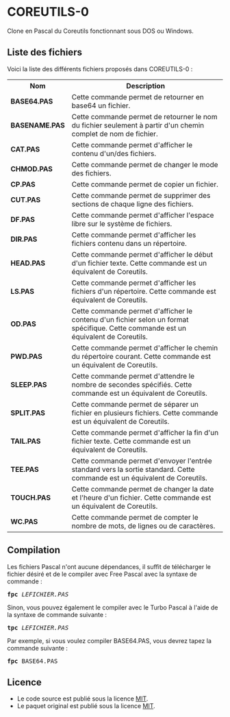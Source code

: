 # COREUTILS-0
Clone en Pascal du Coreutils fonctionnant sous DOS ou Windows.

<h2>Liste des fichiers</h2>

Voici la liste des différents fichiers proposés dans COREUTILS-0 :

<table>
		<tr>
			<th>Nom</th>
			<th>Description</th>	
		</tr>
		<tr>
			<td><b>BASE64.PAS</b></td>
			<td>Cette commande permet de retourner en base64 un fichier.</td>
		</tr>	
		<tr>
			<td><b>BASENAME.PAS</b></td>
			<td>Cette commande permet de retourner le nom du fichier seulement à partir d'un chemin complet de nom de fichier.</td>
		</tr>
     <tr>
			<td><b>CAT.PAS</b></td>
			<td>Cette commande permet d'afficher le contenu d'un/des fichiers.</td>
		</tr>
		<tr>
			<td><b>CHMOD.PAS</b></td>
			<td>Cette commande permet de changer le mode des fichiers.</td>
		</tr>
		<tr>
			<td><b>CP.PAS</b></td>
			<td>Cette commande permet de copier un fichier. </td>
		</tr>
		<tr>
			<td><b>CUT.PAS</b></td>
			<td>Cette commande permet de supprimer des sections de chaque ligne des fichiers.</td>
		</tr>
	 	<tr>
			<td><b>DF.PAS</b></td>
			<td>Cette commande permet d'afficher l'espace libre sur le système de fichiers. </td>
	        </tr>
		<tr>
			<td><b>DIR.PAS</b></td>
			<td>Cette commande permet d'afficher les fichiers contenu dans un répertoire.</td>
		</tr>
		<tr>
			<td><b>HEAD.PAS</b></td>
			<td>Cette commande permet d'afficher le début d'un fichier texte. Cette commande est un équivalent de Coreutils.</td>
		</tr>
		<tr>
			<td><b>LS.PAS</b></td>
			<td>Cette commande permet d'afficher les fichiers d'un répertoire. Cette commande est équivalent de Coreutils.</td>
		</tr>
  	<tr>
			<td><b>OD.PAS</b></td>
			<td>Cette commande permet d'afficher le contenu d'un fichier selon un format spécifique. Cette commande est un équivalent de Coreutils.</td>
		</tr>
		<tr>
			<td><b>PWD.PAS</b></td>
			<td>Cette commande permet d'afficher le chemin du répertoire courant. Cette commande est un équivalent de Coreutils.</td>
		</tr>
		<tr>
			<td><b>SLEEP.PAS</b></td>
			<td>Cette commande permet d'attendre le nombre de secondes spécifiés. Cette commande est un équivalent de Coreutils.</td>
		</tr>
  	<tr>
			<td><b>SPLIT.PAS</b></td>
			<td>Cette commande permet de séparer un fichier en plusieurs fichiers. Cette commande est un équivalent de Coreutils.</td>
		</tr>
  	<tr>
			<td><b>TAIL.PAS</b>
			<td>Cette commande permet d'afficher la fin d'un fichier texte. Cette commande est un équivalent de Coreutils.</td>
		</tr>
	        <tr>
			<td><b>TEE.PAS</b></td>
			<td>Cette commande permet d'envoyer l'entrée standard vers la sortie standard. Cette commande est un équivalent de Coreutils.</td>
		</tr>
    <tr>
			<td><b>TOUCH.PAS</b></td>
			<td>Cette commande permet de changer la date et l'heure d'un fichier. Cette commande est un équivalent de Coreutils.</td>
    </tr>
    <tr>
			<td><b>WC.PAS</b>
			<td>Cette commande permet de compter le nombre de mots, de lignes ou de caractères.</td>
		</tr>
	</table>

<h2>Compilation</h2>
	
Les fichiers Pascal n'ont aucune dépendances, il suffit de télécharger le fichier désiré et de le compiler avec Free Pascal avec la syntaxe de commande  :

<pre><b>fpc</b> <i>LEFICHIER.PAS</i></pre>
	
Sinon, vous pouvez également le compiler avec le Turbo Pascal à l'aide de la syntaxe de commande suivante :	

<pre><b>tpc</b> <i>LEFICHIER.PAS</i></pre>
	
Par exemple, si vous voulez compiler BASE64.PAS, vous devrez tapez la commande suivante :

<pre><b>fpc</b> BASE64.PAS</pre>

<h2>Licence</h2>
<ul>
 <li>Le code source est publié sous la licence <a href="https://github.com/gladir/COREUTILS-0/blob/main/LICENSE">MIT</a>.</li>
 <li>Le paquet original est publié sous la licence <a href="https://github.com/gladir/COREUTILS-0/blob/main/LICENSE">MIT</a>.</li>
</ul>
